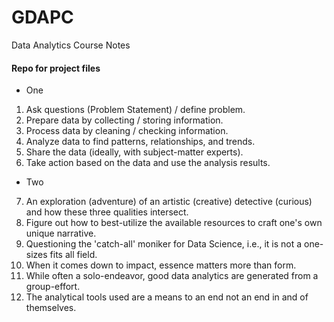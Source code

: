 # GDAPC
Data Analytics Course Notes
#### Repo for project files
* One
1) Ask questions (Problem Statement) / define problem.
2) Prepare data by collecting / storing information.
3) Process data by cleaning / checking information.
4) Analyze data to find patterns, relationships, and trends.
5) Share the data (ideally, with subject-matter experts).
6) Take action based on the data and use the analysis results.
* Two
7) An exploration (adventure) of an artistic (creative) detective (curious) and how these three qualities intersect.
8) Figure out how to best-utilize the available resources to craft one's own unique narrative.
9) Questioning the 'catch-all' moniker for Data Science, i.e., it is not a one-sizes fits all field. 
10) When it comes down to impact, essence matters more than form.
11) While often a solo-endeavor, good data analytics are generated from a group-effort.
12) The analytical tools used are a means to an end not an end in and of themselves.
